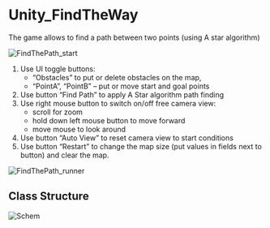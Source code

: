 # Unity_FindTheWay

The game allows to find a path between two points (using A star algorithm)

![FindThePath_start](https://github.com/SvetlanaArt/Unity_FindTheWay/assets/148551551/09cc711d-c4e5-4fad-aa9e-479b159ad1b8)

1. Use UI toggle buttons:
	- “Obstacles” to put or delete obstacles on the map,
	- “PointA”, “PointB” – put or move start and goal points
2. Use button “Find Path” to apply A Star algorithm path finding
2. Use right mouse button to switch on/off free camera view:
	- scroll for zoom
	- hold down left mouse button to move forward
	- move mouse to look around
3. Use button “Auto View” to reset camera view to start conditions
4. Use button “Restart” to change the map size (put values in fields next to button) and clear the map.

![FindThePath_runner](https://github.com/SvetlanaArt/Unity_FindTheWay/assets/148551551/8553e2b1-a63f-4c7e-99fc-7dbca54142db)

## Class Structure 

![Schem](https://github.com/SvetlanaArt/Unity_FindTheWay/assets/148551551/f4982be1-4e60-4984-a91d-75a5b7b3aa7b)

